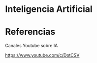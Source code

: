 # Inteligencia Artificial



# Referencias

Canales Youtube sobre IA

https://www.youtube.com/c/DotCSV